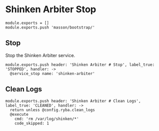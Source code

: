 
# Shinken Arbiter Stop

    module.exports = []
    module.exports.push 'masson/bootstrap/'

## Stop

Stop the Shinken Arbiter service.

    module.exports.push header: 'Shinken Arbiter # Stop', label_true: 'STOPPED', handler: ->
      @service_stop name: 'shinken-arbiter'

## Clean Logs

    module.exports.push header: 'Shinken Arbiter # Clean Logs', label_true: 'CLEANED', handler: ->
      return unless @config.ryba.clean_logs
      @execute
        cmd: 'rm /var/log/shinken/*'
        code_skipped: 1
